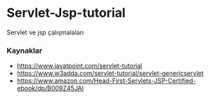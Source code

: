 # Servlet-Jsp-tutorial
Servlet ve jsp çalışmalaları

### Kaynaklar
* https://www.javatpoint.com/servlet-tutorial
* https://www.w3adda.com/servlet-tutorial/servlet-genericservlet
* https://www.amazon.com/Head-First-Servlets-JSP-Certified-ebook/dp/B009Z45JAI

